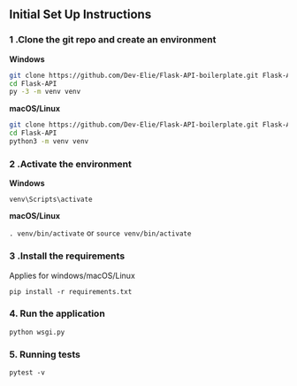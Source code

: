 ## Initial Set Up Instructions
### 1 .Clone the git repo and create an environment 
                    
**Windows**
          
```bash
git clone https://github.com/Dev-Elie/Flask-API-boilerplate.git Flask-API
cd Flask-API
py -3 -m venv venv
```
          
**macOS/Linux**
          
```bash
git clone https://github.com/Dev-Elie/Flask-API-boilerplate.git Flask-API
cd Flask-API
python3 -m venv venv
```

### 2 .Activate the environment
          
**Windows** 

```venv\Scripts\activate```
          
**macOS/Linux**

```. venv/bin/activate```
or
```source venv/bin/activate```

### 3 .Install the requirements

Applies for windows/macOS/Linux

```pip install -r requirements.txt```


### 4. Run the application 


`python wsgi.py`

### 5. Running tests

`pytest -v`
